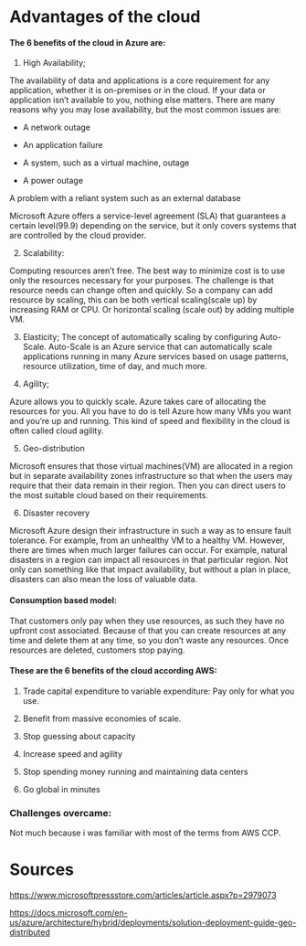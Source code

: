 # Advantages of the cloud



#### The 6 benefits of the cloud in Azure are: 

1. High Availability;

The availability of data and applications is a core requirement for any application, whether it is on-premises or in the cloud. If your data or application isn’t available to you, nothing else matters. There are many reasons why you may lose availability, but the most common issues are:

- A network outage

- An application failure

- A system, such as a virtual machine, outage

- A power outage

A problem with a reliant system such as an external database

Microsoft Azure offers a service-level agreement (SLA) that guarantees a certain level(99.9) depending on the service, but it only covers systems that are controlled by the cloud provider.


2. Scalability:

Computing resources aren’t free. The best way to minimize cost is to use only the resources necessary for your purposes. The challenge is that resource needs can change often and quickly. So a company can add resource by scaling, this can be both vertical scaling(scale up) by increasing RAM or CPU. Or horizontal scaling (scale out) by adding multiple VM.

3. Elasticity;
The concept of automatically scaling by configuring Auto-Scale. Auto-Scale is an Azure service that can automatically scale applications running in many Azure services based on usage patterns, resource utilization, time of day, and much more.

4. Agility;

Azure allows you to quickly scale.
Azure takes care of allocating the resources for you. All you have to do is tell Azure how many VMs you want and you’re up and running. This kind of speed and flexibility in the cloud is often called cloud agility.

5. Geo-distribution

Microsoft ensures that those  virtual machines(VM) are allocated in a region but in separate availability zones infrastructure so that when the users may require that their data remain in their region. Then you can direct users to the most suitable cloud based on their requirements.

6. Disaster recovery

Microsoft Azure design their infrastructure in such a way as to ensure fault tolerance. For example, from an unhealthy VM to a healthy VM. However, there are times when much larger failures can occur. For example, natural disasters in a region can impact all resources in that particular region. Not only can something like that impact availability, but without a plan in place, disasters can also mean the loss of valuable data.


#### Consumption based model:

That customers only pay when they use resources, as such they have no upfront cost associated. Because of that you can create resources at any time and delete them at any time, so you don’t waste any resources. Once resources are deleted, customers stop paying.

#### These are the 6 benefits of the cloud according AWS:

1. Trade capital expenditure to variable expenditure: Pay only for what you use.

2. Benefit from massive economies of scale.

3. Stop guessing about capacity

4. Increase speed and agility

5. Stop spending money running and maintaining data centers

6. Go global in minutes


### Challenges overcame:

Not much because i was familiar with most of the terms from AWS CCP.

# Sources

https://www.microsoftpressstore.com/articles/article.aspx?p=2979073

https://docs.microsoft.com/en-us/azure/architecture/hybrid/deployments/solution-deployment-guide-geo-distributed
